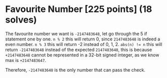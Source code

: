 # Favourite Number [225 points] (18 solves)
The favourite number we want is `-2147483648`, let go through the 5 if statement one by one.
`n % 2` this will return 0, since `2147483648` is indeed a even number.
`n % 3` this will return -2 instead of 0, 1, 2.
`abs(n) != n` this will return `-2147483648` instead of the expected `2147483648`, this is because `+2147483648` cannot be represented in a 32-bit signed integer, as we know max is `+2147483647`.
 
Therefore, `-2147483648` is the only number that can pass the check.